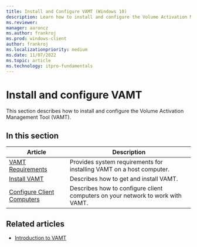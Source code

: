 ```yaml
---
title: Install and Configure VAMT (Windows 10)
description: Learn how to install and configure the Volume Activation Management Tool (VAMT), and learn where to find information about the process.
ms.reviewer: 
manager: aaroncz
ms.author: frankroj
ms.prod: windows-client
author: frankroj
ms.localizationpriority: medium
ms.date: 11/07/2022
ms.topic: article
ms.technology: itpro-fundamentals
---
```


# Install and configure VAMT

This section describes how to install and configure the Volume Activation Management Tool (VAMT).

## In this section

|Article |Description |
|-------|------------|
|[VAMT Requirements](vamt-requirements.md) |Provides system requirements for installing VAMT on a host computer. |
|[Install VAMT](install-vamt.md) |Describes how to get and install VAMT. |
|[Configure Client Computers](configure-client-computers-vamt.md) |Describes how to configure client computers on your network to work with VAMT. |

## Related articles

- [Introduction to VAMT](introduction-vamt.md)
